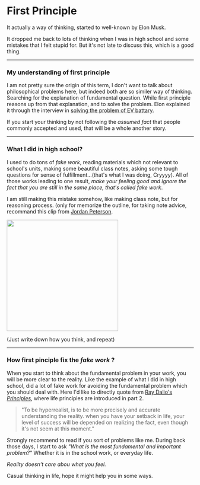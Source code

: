 # First Principle

It actually a way of thinking, started to well-known by Elon Musk.

It dropped me back to lots of thinking when I was in high school and some mistakes that I felt stupid for. But it's not late to discuss this, which is a good thing. 

---


### My understanding of first principle

I am not pretty sure the origin of this term, I don't want to talk about philosophical problems here, but indeed both are so similer way of thinking. Searching for the explanation of fundamental question. While first principle reasons up from that explanation, and to solve the problem. Elon explained it through the interview in [solving the problem of EV battary](https://youtu.be/NV3sBlRgzTI?si=mgh_rwU97NArJmSV). 

If you start your thinking by not following the *assumed fact* that people commonly accepted and used, that will be a whole another story. 

---


### What I did in high school? 

I used to do tons of *fake work*, reading materials which not relevant to school's units, making some beautiful class notes, asking some tough questions for sense of fulfillment...(that's what I was doing, Cryyyy). All of those works leading to one result, *make your feeling good and ignore the fact that you are still in the same place, that's called fake work*.

I am still making this mistake somehow, like making class note, but for reasoning process. (only for memorize the outline, for taking note advice, recommand this clip from [Jordan Peterson](https://youtu.be/lMvvdz7YJ-Q?si=lCfU6Jb73EW5ADvT).


<img src="https://github.com/zishenchan/zishenchan.github.io/assets/96612600/c828461b-239e-46b7-ae46-b97831fa3199" width="300" height="300">



(Just write down how you think, and repeat)


---


### How first pinciple fix the *fake work* ?
When you start to think about the fundamental problem in your work, you will be more clear to the reality. Like the example of what I did in high school, did a lot of fake work for avoiding the fundamental problem which you should deal with. Here I'd like to directly quote from [Ray Dalio's *Principles*](https://www.amazon.com.au/Principles-Life-Work-Ray-Dalio-ebook/dp/B071CTK28D/ref=sr_1_6?crid=BBRHYPSPXGSU&keywords=ray+dalio+principles+amazon&qid=1695473013&sprefix=ray+dalio+principles+amazon%2Caps%2C223&sr=8-6), where life principles are introduced in part 2.



> "To be hyperrealist, is to be more precisely and accurate understanding the reality. when you have your setback in life, your level of success will be depended on realizing the fact, even though it's not seem at this moment."



 Strongly recommend to read if you sort of problems like me. During back those days, I start to ask *"What is the most fundamental and important problem?"* Whether it is in the school work, or everyday life. 


 *Reailty doesn't care abou what you feel.*

 

 Casual thinking in life, hope it might help you in some ways.









